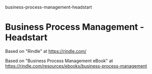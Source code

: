 business-process-management-headstart
# Business Process Management - Headstart

Based on "Rindle" at https://rindle.com/

Based on "Business Process Management eBook" at https://rindle.com/resources/ebooks/business-process-management

